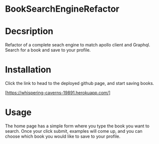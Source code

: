 # BookSearchEngineRefactor

# Decsription

Refactor of a complete seach engine to match apollo client and Graphql. Search for a book and save to your profile.

# Installation

Click the link to head to the deployed github page, and start saving books.

[https://whispering-caverns-19891.herokuapp.com/]

# Usage

The home page has a simple form where you type the book you want to search. Once your click submit, examples will come up, and you can choose which book you would like to save to your profile.

